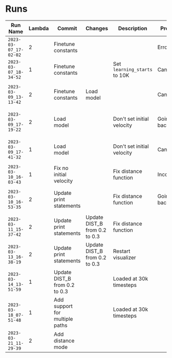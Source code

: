 # Runs

| Run Name              | Lambda | Commit                         | Changes                       | Description                  | Problems        | Run Args                                                              |
| --------------------- | ------ | ------------------------------ | ----------------------------- | ---------------------------- | --------------- | --------------------------------------------------------------------- |
| `2023-03-07_17-02-02` | 2      | Finetune constants             |                               |                              | Errored out     | `-a ppo -p nh_0 -d center`                                                      |
| `2023-03-07_18-34-52` | 1      | Finetune constants             |                               | Set `learning_starts` to 10K | Can't turn      | `-a dqn -p nh_0 -d center`                                                      |
| `2023-03-09_13-13-42` | 2      | Finetune constants             | Load model                    |                              | Can't turn      | `-a ppo -p nh_0 -d center -l drone_out/eval/2023-03-07_17-02-02/best_model.zip` |
| `2023-03-09_17-19-22` | 2      | Load model                     |                               | Don't set initial velocity   | Going backwards | `-a ppo -p nh_0 -d center -l drone_out/eval/2023-03-07_17-02-02/best_model.zip` |
| `2023-03-09_17-41-32` | 1      | Load model                     |                               | Don't set initial velocity   | Can't turn      | `-a dqn -p nh_0 -d center -l drone_out/eval/2023-03-07_18-34-52/best_model.zip` |
| `2023-03-10_16-03-43` | 1      | Fix no initial velocity        |                               | Fix distance function        | Inconsistent    | `-a dqn -p nh_0 -d center`                                                      |
| `2023-03-10_16-53-35` | 2      | Update print statements        |                               | Fix distance function        | Going backwards | `-a ppo -p nh_0 -d center -l drone_out/eval/2023-03-09_17-19-22/best_model.zip` |
| `2023-03-11_15-37-42` | 2      | Update print statements        | Update DIST_B from 0.2 to 0.3 | Fix distance function        |                 | `-a ppo -p nh_0 -d center`                                                      |
| `2023-03-13_16-38-19` | 2      | Update print statements        | Update DIST_B from 0.2 to 0.3 | Restart visualizer           |                 | `-a ppo -p nh_0 -d center -l drone_out/eval/2023-03-11_15-37-42/best_model.zip` |
| `2023-03-14_13-51-59` | 1      | Update DIST_B from 0.2 to 0.3  |                               | Loaded at 30k timesteps      |                 | `-a ppo -p nh_0 -d center -l drone_out/eval/2023-03-13_16-38-19/best_model.zip` |
| `2023-03-18_07-51-48` | 1      | Add support for multiple paths |                               | Loaded at 30k timesteps      |                 | `-a ppo -p lm_0 -d center -l drone_out/eval/2023-03-14_13-51-59/best_model.zip` |
| `2023-03-21_11-29-39` | 2      | Add distance mode              |                               |                              |                 | `-a ppo -p nh_1 -d dest`                                                      |
